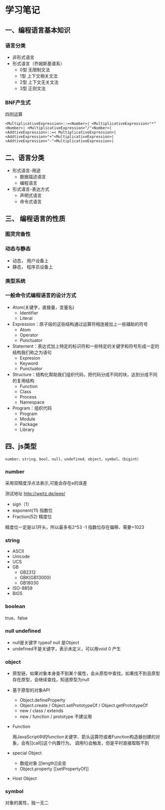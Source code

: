 # 学习笔记
## 一、编程语言基本知识
### 语言分类
- 非形式语言
- 形式语言（乔姆斯基谱系）
  - 0型 无限制文法
  - 1型 上下文相关文法
  - 2型 上下文无关文法
  - 3型 正则文法
### BNF产生式
四则运算
```
<MultiplicativeExpression>::=<Number>| <MultiplicativeExpression>"*"<Number>| <MultiplicativeExpression>"/"<Number>| <AddtiveExpression>::=< MultiplicativeExpression>| <AddtiveExpression>"+"<MultiplicativeExpression>| <AddtiveExpression>"-"<MultiplicativeExpression>| 
```
## 二、语言分类
- 形式语言-用途
  - 数据描述语言
  - 编程语言
- 形式语言-表达方式
  - 声明式语言
  - 命令式语言

## 三、 编程语言的性质
### 图灵完备性
### 动态与静态
  - 动态， 用户设备上
  - 静态， 程序员设备上
### 类型系统

### 一般命令式编程语言的设计方式

  - Atom(关键字，直接量，变量名)
    - Identifier
    - Literal
  - Expression：原子级的这些结构通过运算符相连接加上一些辅助的符号
    - Atom
    - Operator
    - Punctuator
  - Statement：表达式加上特定的标识符和一些特定的关键字和符号形成一定的结构我们称之为语句
    - Expresion
    - Keyword
    - Punctuator
  - Structure：结构化帮助我们组织代码，把代码分成不同的块，达到分成不同的复用结构
    - Function
    - Class
    - Process
    - Namespace
  - Program：组织代码
    - Program
    - Module 
    - Package
    - Library

  ## 四、js类型
  ```
  number、string、bool、null、undefined、object、symbol、（bigint）
  ```

  ### number
  采用双精度浮点法表示,可能会存在e的误差
  
  测试地址
  http://weitz.de/ieee/

  - sign（1）
  - exponent(11) 指数位
  - Fraction(52)  精度位

  精度位一定是以1开头，所以最多有2^53 -1
  指数位存在偏移、需要+1023

  ### string
  - ASCII
  - Unicode
  - UCS
  - GB
    - GB2312
    - GBK(GB13000)
    - GB18030
  - ISO-8859
  - BIG5

  ### boolean
  true、false

  ### null undefined
  - null是关键字 typeof null 是Object
  - undefined不是关键字，表示未定义，可以用void 0 产生

  ### object
  - 原型链，如果对象本身查不到某个属性，会从原型中查找，如果找不到且原型存在原型，会继续查找，知道原型为null
  - 基于原型的对象API
    - Object.defineProperty
    - Object.create / Object.setPrototypeOf / Object.getPrototypeOf
    - new / class / extends
    - new / function / prototype 不建议用
  - Function

    用JavaScript中的function关键字、箭头运算符或者Function构造器创建的对象，会有[[call]]这个内置行为。
    调用f()会触发，但是平时直接取取不到

  - special Object
    - 数组对象 [[length]]会变
    - Object.property [[setPropertyOf]]
  - Host Object
    
  ### symbol
  对象的属性，独一无二
